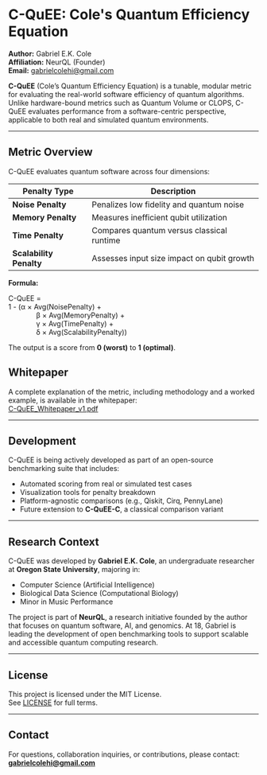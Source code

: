 # C-QuEE: Cole's Quantum Efficiency Equation

**Author:** Gabriel E.K. Cole  
**Affiliation:** NeurQL (Founder)  
**Email:** gabrielcolehi@gmail.com  

**C-QuEE** (Cole’s Quantum Efficiency Equation) is a tunable, modular metric for evaluating the real-world software efficiency of quantum algorithms. Unlike hardware-bound metrics such as Quantum Volume or CLOPS, C-QuEE evaluates performance from a software-centric perspective, applicable to both real and simulated quantum environments.

---

## Metric Overview

C-QuEE evaluates quantum software across four dimensions:

| Penalty Type            | Description                                               |
|-------------------------|-----------------------------------------------------------|
| **Noise Penalty**       | Penalizes low fidelity and quantum noise                  |
| **Memory Penalty**      | Measures inefficient qubit utilization                    |
| **Time Penalty**        | Compares quantum versus classical runtime                 |
| **Scalability Penalty** | Assesses input size impact on qubit growth                |

**Formula:**

C-QuEE =  
1 - (α × Avg(NoisePenalty) +  
    β × Avg(MemoryPenalty) +  
    γ × Avg(TimePenalty) +  
    δ × Avg(ScalabilityPenalty))

The output is a score from **0 (worst)** to **1 (optimal)**.

## Whitepaper

A complete explanation of the metric, including methodology and a worked example, is available in the whitepaper:  
[C-QuEE_Whitepaper_v1.pdf](./C-QuEE_Whitepaper_v1.pdf)

---

## Development

C-QuEE is being actively developed as part of an open-source benchmarking suite that includes:

- Automated scoring from real or simulated test cases
- Visualization tools for penalty breakdown
- Platform-agnostic comparisons (e.g., Qiskit, Cirq, PennyLane)
- Future extension to **C-QuEE-C**, a classical comparison variant

---

## Research Context

C-QuEE was developed by **Gabriel E.K. Cole**, an undergraduate researcher at **Oregon State University**, majoring in:

- Computer Science (Artificial Intelligence)
- Biological Data Science (Computational Biology)
- Minor in Music Performance

The project is part of **NeurQL**, a research initiative founded by the author that focuses on quantum software, AI, and genomics. At 18, Gabriel is leading the development of open benchmarking tools to support scalable and accessible quantum computing research.

---

## License

This project is licensed under the MIT License.  
See [LICENSE](./LICENSE) for full terms.

---

## Contact

For questions, collaboration inquiries, or contributions, please contact:  
**gabrielcolehi@gmail.com**
